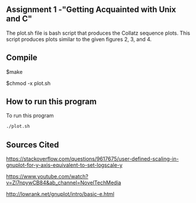 ## Assignment 1 -"Getting Acquainted with Unix and C"
The plot.sh file is bash script that produces the Collatz sequence plots. This
script produces plots similar to the given figures 2, 3, and 4.

## Compile
$make

$chmod -x plot.sh

## How to run this program

To run this program

```bash
./plot.sh
```


## Sources Cited
https://stackoverflow.com/questions/9617675/user-defined-scaling-in-gnuplot-for-y-axis-equivalent-to-set-logscale-y

https://www.youtube.com/watch?v=Zl7npywCB84&ab_channel=NovelTechMedia

http://lowrank.net/gnuplot/intro/basic-e.html
